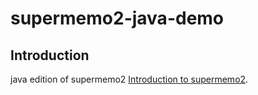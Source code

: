 supermemo2-java-demo
====================

## Introduction

java edition of supermemo2
[Introduction to supermemo2](http://www.supermemo.com/english/ol/sm2.htm).
